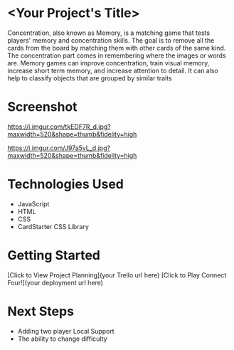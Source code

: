 # <Your Project's Title>
Concentration, also known as Memory, is a matching game that tests players' memory and concentration skills. 
The goal is to remove all the cards from the board by matching them with other cards of the same kind.
The concentration part comes in remembering where the images or words are.
Memory games can improve concentration, train visual memory, increase short term memory, and increase attention to detail.
It can also help to classify objects that are grouped by similar traits 

# Screenshot

https://i.imgur.com/tkEDF7R_d.jpg?maxwidth=520&shape=thumb&fidelity=high

https://i.imgur.com/J97a5vL_d.jpg?maxwidth=520&shape=thumb&fidelity=high

# Technologies Used

- JavaScript
- HTML
- CSS
- CardStarter CSS Library

# Getting Started

[Click to View Project Planning](your Trello url here)
[Click to Play Connect Four!](your deployment url here)

# Next Steps

- Adding two player Local Support
- The ability to change difficulty 